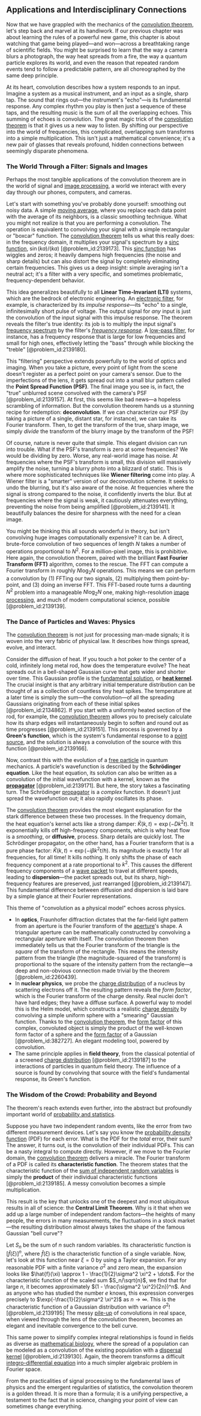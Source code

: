 ## Applications and Interdisciplinary Connections

Now that we have grappled with the mechanics of the [convolution theorem](@article_id:143001), let's step back and marvel at its handiwork. If our previous chapter was about learning the rules of a powerful new game, this chapter is about watching that game being played—and won—across a breathtaking range of scientific fields. You might be surprised to learn that the way a camera blurs a photograph, the way heat spreads from a fire, the way a quantum particle explores its world, and even the reason that repeated random events tend to follow a predictable pattern, are all choreographed by the same deep principle.

At its heart, convolution describes how a system responds to an input. Imagine a system as a musical instrument, and an input as a single, sharp tap. The sound that rings out—the instrument's "echo"—is its fundamental response. Any complex rhythm you play is then just a sequence of these taps, and the resulting music is the sum of all the overlapping echoes. This summing of echoes is convolution. The great magic trick of the [convolution theorem](@article_id:143001) is that it gives us a new way to listen. By shifting our perspective into the world of frequencies, this complicated, overlapping sum transforms into a simple multiplication. This isn't just a mathematical convenience; it's a new pair of glasses that reveals profound, hidden connections between seemingly disparate phenomena.

### The World Through a Filter: Signals and Images

Perhaps the most tangible applications of the convolution theorem are in the world of signal and [image processing](@article_id:276481), a world we interact with every day through our phones, computers, and cameras.

Let's start with something you've probably done yourself: smoothing out noisy data. A simple [moving average](@article_id:203272), where you replace each data point with the average of its neighbors, is a classic smoothing technique. What you might not realize is that you are performing a convolution. The operation is equivalent to convolving your signal with a simple rectangular or "boxcar" function. The [convolution theorem](@article_id:143001) tells us what this really does: in the frequency domain, it multiplies your signal's spectrum by a [sinc function](@article_id:274252), $\sin(ka)/(ka)$ [@problem_id:2139173]. This [sinc function](@article_id:274252) has wiggles and zeros; it heavily dampens high frequencies (the noise and sharp details) but can also distort the signal by completely eliminating certain frequencies. This gives us a deep insight: simple averaging isn't a neutral act; it's a filter with a very specific, and sometimes problematic, frequency-dependent behavior.

This idea generalizes beautifully to all **Linear Time-Invariant (LTI)** systems, which are the bedrock of electronic engineering. An [electronic filter](@article_id:275597), for example, is characterized by its *impulse response*—its "echo" to a single, infinitesimally short pulse of voltage. The output signal for *any* input is just the convolution of the input signal with this impulse response. The theorem reveals the filter's true identity: its job is to multiply the input signal's [frequency spectrum](@article_id:276330) by the filter's *[frequency response](@article_id:182655)*. A [low-pass filter](@article_id:144706), for instance, has a frequency response that is large for low frequencies and small for high ones, effectively letting the "bass" through while blocking the "treble" [@problem_id:2139180].

This "filtering" perspective extends powerfully to the world of optics and imaging. When you take a picture, every point of light from the scene doesn't register as a perfect point on your camera's sensor. Due to the imperfections of the lens, it gets spread out into a small blur pattern called the **Point Spread Function (PSF)**. The final image you see is, in fact, the "true" unblurred scene convolved with the camera's PSF [@problem_id:2139157]. At first, this seems like bad news—a hopeless scrambling of information. But the convolution theorem hands us a stunning recipe for redemption: **deconvolution**. If we can characterize our PSF (by taking a picture of a single, distant star, for instance), we can take its Fourier transform. Then, to get the transform of the true, sharp image, we simply *divide* the transform of the blurry image by the transform of the PSF!

Of course, nature is never quite that simple. This elegant division can run into trouble. What if the PSF's transform is zero at some frequencies? We would be dividing by zero. Worse, any real-world image has noise. At frequencies where the PSF's transform is small, this division will massively amplify the noise, turning a blurry photo into a blizzard of static. This is where more sophisticated techniques like **Wiener filtering** come into play. A Wiener filter is a "smarter" version of our deconvolution scheme. It seeks to undo the blurring, but it's also aware of the noise. At frequencies where the signal is strong compared to the noise, it confidently inverts the blur. But at frequencies where the signal is weak, it cautiously attenuates everything, preventing the noise from being amplified [@problem_id:2139141]. It beautifully balances the desire for sharpness with the need for a clean image.

You might be thinking this all sounds wonderful in theory, but isn't convolving huge images computationally expensive? It can be. A direct, brute-force convolution of two sequences of length $N$ takes a number of operations proportional to $N^2$. For a million-pixel image, this is prohibitive. Here again, the convolution theorem, paired with the brilliant **Fast Fourier Transform (FFT)** algorithm, comes to the rescue. The FFT can compute a Fourier transform in roughly $N \log_2 N$ operations. This means we can perform a convolution by (1) FFTing our two signals, (2) multiplying them point-by-point, and (3) doing an inverse FFT. This FFT-based route turns a daunting $N^2$ problem into a manageable $N \log_2 N$ one, making high-resolution [image processing](@article_id:276481), and much of modern computational science, possible [@problem_id:2139139].

### The Dance of Particles and Waves: Physics

The [convolution theorem](@article_id:143001) is not just for processing man-made signals; it is woven into the very fabric of physical law. It describes how things spread, evolve, and interact.

Consider the diffusion of heat. If you touch a hot poker to the center of a cold, infinitely long metal rod, how does the temperature evolve? The heat spreads out in a bell-shaped Gaussian curve that gets wider and shorter over time. This Gaussian profile is the [fundamental solution](@article_id:175422), or **[heat kernel](@article_id:171547)**. The crucial insight is that any arbitrary initial temperature distribution can be thought of as a collection of countless tiny heat spikes. The temperature at a later time is simply the sum—the convolution—of all the spreading Gaussians originating from each of these initial spikes [@problem_id:2134862]. If you start with a uniformly heated section of the rod, for example, the [convolution theorem](@article_id:143001) allows you to precisely calculate how its sharp edges will instantaneously begin to soften and round out as time progresses [@problem_id:2139151]. This process is governed by a **Green's function**, which is the system's fundamental response to a [point source](@article_id:196204), and the solution is always a convolution of the source with this function [@problem_id:2139166].

Now, contrast this with the evolution of a [free particle](@article_id:167125) in quantum mechanics. A particle's wavefunction is described by the **Schrödinger equation**. Like the heat equation, its solution can also be written as a convolution of the initial wavefunction with a kernel, known as the **[propagator](@article_id:139064)** [@problem_id:2139171]. But here, the story takes a fascinating turn. The Schrödinger [propagator](@article_id:139064) is a *complex* function. It doesn't just spread the wavefunction out; it also rapidly oscillates its phase.

The [convolution theorem](@article_id:143001) provides the most elegant explanation for the stark difference between these two processes. In the frequency domain, the heat equation's kernel acts like a strong damper: $\hat{K}(k,t) = \exp(-D k^2 t)$. It exponentially kills off high-frequency components, which is why heat flow is a *smoothing*, or **diffusive**, process. Sharp details are quickly lost. The Schrödinger propagator, on the other hand, has a Fourier transform that is a pure phase factor: $\hat{K}(k,t) = \exp(-i\beta k^2 t / \hbar)$. Its magnitude is exactly 1 for all frequencies, for all time! It kills nothing. It only shifts the phase of each frequency component at a rate proportional to $k^2$. This causes the different frequency components of a [wave packet](@article_id:143942) to travel at different speeds, leading to **dispersion**—the packet spreads out, but its sharp, high-frequency features are preserved, just rearranged [@problem_id:2139147]. This fundamental difference between diffusion and dispersion is laid bare by a simple glance at their Fourier representations.

This theme of "convolution as a physical model" echoes across physics.
-   In **optics**, Fraunhofer diffraction dictates that the far-field light pattern from an aperture is the Fourier transform of the [aperture](@article_id:172442)'s shape. A triangular aperture can be mathematically constructed by convolving a rectangular aperture with itself. The convolution theorem then immediately tells us that the Fourier transform of the triangle is the *square* of the transform of the rectangle. This means the intensity pattern from the triangle (the magnitude-squared of the transform) is proportional to the square of the intensity pattern from the rectangle—a deep and non-obvious connection made trivial by the theorem [@problem_id:2260439].
-   In **nuclear physics**, we probe the [charge distribution](@article_id:143906) of a nucleus by scattering electrons off it. The resulting pattern reveals the *form factor*, which is the Fourier transform of the charge density. Real nuclei don't have hard edges; they have a diffuse surface. A powerful way to model this is the Helm model, which constructs a realistic [charge density](@article_id:144178) by convolving a simple uniform sphere with a "smearing" Gaussian function. Thanks to the [convolution theorem](@article_id:143001), the [form factor](@article_id:146096) of this complex, convoluted object is simply the product of the well-known form factor of a sphere and the [form factor](@article_id:146096) of a Gaussian [@problem_id:382727]. An elegant modeling tool, powered by convolution.
-   The same principle applies in **field theory**, from the classical potential of a screened [charge distribution](@article_id:143906) [@problem_id:2139187] to the interactions of particles in quantum field theory. The influence of a source is found by convolving that source with the field's fundamental response, its Green's function.

### The Wisdom of the Crowd: Probability and Beyond

The theorem's reach extends even further, into the abstract but profoundly important world of [probability and statistics](@article_id:633884).

Suppose you have two independent random events, like the error from two different measurement devices. Let's say you know the [probability density function](@article_id:140116) (PDF) for each error. What is the PDF for the *total* error, their sum? The answer, it turns out, is the convolution of their individual PDFs. This can be a nasty integral to compute directly. However, if we move to the Fourier domain, the [convolution theorem](@article_id:143001) delivers a miracle. The Fourier transform of a PDF is called its **characteristic function**. The theorem states that the characteristic function of the [sum of independent random variables](@article_id:263234) is simply the **product** of their individual characteristic functions [@problem_id:2139185]. A messy convolution becomes a simple multiplication.

This result is the key that unlocks one of the deepest and most ubiquitous results in all of science: the **Central Limit Theorem**. Why is it that when we add up a large number of independent random factors—the heights of many people, the errors in many measurements, the fluctuations in a stock market—the resulting distribution almost always takes the shape of the famous Gaussian "bell curve"?

Let $S_n$ be the sum of $n$ such random variables. Its characteristic function is $[ \hat{f}(\xi) ]^n$, where $\hat{f}(\xi)$ is the characteristic function of a single variable. Now, let's look at this function near $\xi=0$ by using a Taylor expansion. For any reasonable PDF with a finite variance $\sigma^2$ and zero mean, the expansion looks like $\hat{f}(\xi) \approx 1 - \frac{1}{2}\sigma^2 \xi^2 + \dots$. For the characteristic function of the scaled sum $S_n/\sqrt{n}$, we find that for large $n$, it becomes approximately $(1 - \frac{\sigma^2 \xi^2}{2n})^n$. And as anyone who has studied the number $e$ knows, this expression converges precisely to $\exp(-\frac{1}{2}\sigma^2 \xi^2)$ as $n \to \infty$. This is the characteristic function of a Gaussian distribution with variance $\sigma^2$! [@problem_id:2139195] The messy [pile-up](@article_id:202928) of convolutions in real space, when viewed through the lens of the convolution theorem, becomes an elegant and inevitable convergence to the bell curve.

This same power to simplify complex integral relationships is found in fields as diverse as [mathematical biology](@article_id:268156), where the spread of a population can be modeled as a convolution of the existing population with a [dispersal kernel](@article_id:171427) [@problem_id:2139130]. Again, the theorem transforms a difficult [integro-differential equation](@article_id:175007) into a much simpler algebraic problem in Fourier space.

From the practicalities of signal processing to the fundamental laws of physics and the emergent regularities of statistics, the convolution theorem is a golden thread. It is more than a formula; it is a unifying perspective, a testament to the fact that in science, changing your point of view can sometimes change everything.